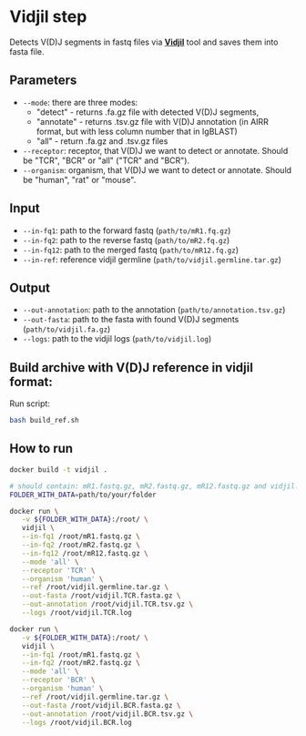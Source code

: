 # Vidjil step

Detects V(D)J segments in fastq files via **[Vidjil](https://www.vidjil.org/doc/)** tool and saves them into fasta file.

## Parameters

* `--mode`: there are three modes:
  * "detect" - returns .fa.gz file with detected V(D)J segments, 
  * "annotate" - returns .tsv.gz file with V(D)J annotation (in AIRR format, but with less column number that in IgBLAST)
  * "all" - return .fa.gz and .tsv.gz files
* `--receptor`: receptor, that V(D)J we want to detect or annotate. Should be "TCR", "BCR" or "all" ("TCR" and "BCR").
* `--organism`: organism, that V(D)J we want to detect or annotate. Should be "human", "rat" or "mouse".

## Input

* `--in-fq1`: path to the forward fastq (`path/to/mR1.fq.gz`)
* `--in-fq2`: path to the reverse fastq (`path/to/mR2.fq.gz`)
* `--in-fq12`: path to the merged fastq (`path/to/mR12.fq.gz`)
* `--in-ref`: reference vidjil germline (`path/to/vidjil.germline.tar.gz`)

## Output

* `--out-annotation`: path to the annotation (`path/to/annotation.tsv.gz`)
* `--out-fasta`: path to the fasta with found V(D)J segments (`path/to/vidjil.fa.gz`)
* `--logs`: path to the vidjil logs (`path/to/vidjil.log`)

## Build archive with V(D)J reference in vidjil format:

Run script:
```bash
bash build_ref.sh
``` 

## How to run

```bash
docker build -t vidjil .

# should contain: mR1.fastq.gz, mR2.fastq.gz, mR12.fastq.gz and vidjil.germline.tar.gz
FOLDER_WITH_DATA=path/to/your/folder

docker run \
   -v ${FOLDER_WITH_DATA}:/root/ \
   vidjil \
   --in-fq1 /root/mR1.fastq.gz \
   --in-fq2 /root/mR2.fastq.gz \
   --in-fq12 /root/mR12.fastq.gz \
   --mode 'all' \
   --receptor 'TCR' \
   --organism 'human' \
   --ref /root/vidjil.germline.tar.gz \
   --out-fasta /root/vidjil.TCR.fasta.gz \
   --out-annotation /root/vidjil.TCR.tsv.gz \
   --logs /root/vidjil.TCR.log

docker run \
   -v ${FOLDER_WITH_DATA}:/root/ \
   vidjil \
   --in-fq1 /root/mR1.fastq.gz \
   --in-fq2 /root/mR2.fastq.gz \
   --mode 'all' \
   --receptor 'BCR' \
   --organism 'human' \
   --ref /root/vidjil.germline.tar.gz \
   --out-fasta /root/vidjil.BCR.fasta.gz \
   --out-annotation /root/vidjil.BCR.tsv.gz \
   --logs /root/vidjil.BCR.log
```